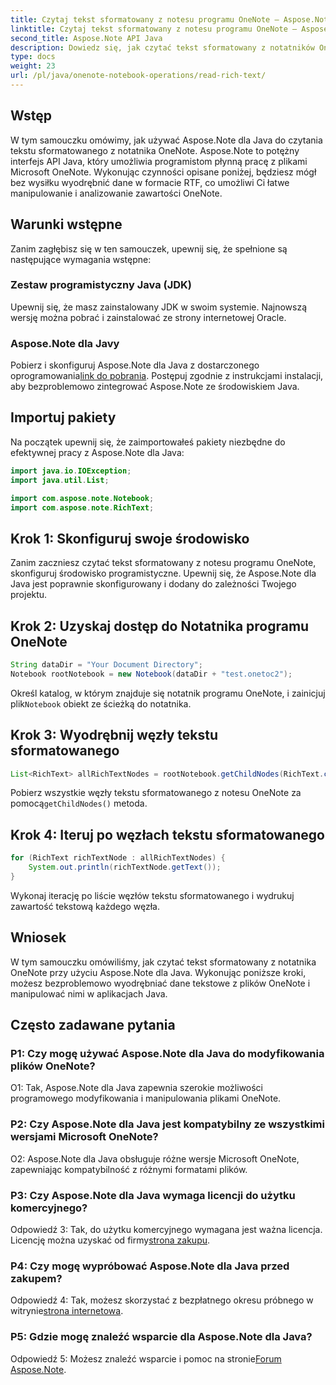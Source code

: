 ```yaml
---
title: Czytaj tekst sformatowany z notesu programu OneNote — Aspose.Note
linktitle: Czytaj tekst sformatowany z notesu programu OneNote — Aspose.Note
second_title: Aspose.Note API Java
description: Dowiedz się, jak czytać tekst sformatowany z notatników OneNote przy użyciu Aspose.Note dla Java. Ulepsz swoje aplikacje Java dzięki płynnej integracji z programem OneNote.
type: docs
weight: 23
url: /pl/java/onenote-notebook-operations/read-rich-text/
---
```

## Wstęp

W tym samouczku omówimy, jak używać Aspose.Note dla Java do czytania tekstu sformatowanego z notatnika OneNote. Aspose.Note to potężny interfejs API Java, który umożliwia programistom płynną pracę z plikami Microsoft OneNote. Wykonując czynności opisane poniżej, będziesz mógł bez wysiłku wyodrębnić dane w formacie RTF, co umożliwi Ci łatwe manipulowanie i analizowanie zawartości OneNote.

## Warunki wstępne

Zanim zagłębisz się w ten samouczek, upewnij się, że spełnione są następujące wymagania wstępne:

### Zestaw programistyczny Java (JDK)

Upewnij się, że masz zainstalowany JDK w swoim systemie. Najnowszą wersję można pobrać i zainstalować ze strony internetowej Oracle.

### Aspose.Note dla Javy

 Pobierz i skonfiguruj Aspose.Note dla Java z dostarczonego oprogramowania[link do pobrania](https://releases.aspose.com/note/java/). Postępuj zgodnie z instrukcjami instalacji, aby bezproblemowo zintegrować Aspose.Note ze środowiskiem Java.

## Importuj pakiety

Na początek upewnij się, że zaimportowałeś pakiety niezbędne do efektywnej pracy z Aspose.Note dla Java:

```java
import java.io.IOException;
import java.util.List;

import com.aspose.note.Notebook;
import com.aspose.note.RichText;
```

## Krok 1: Skonfiguruj swoje środowisko

Zanim zaczniesz czytać tekst sformatowany z notesu programu OneNote, skonfiguruj środowisko programistyczne. Upewnij się, że Aspose.Note dla Java jest poprawnie skonfigurowany i dodany do zależności Twojego projektu.

## Krok 2: Uzyskaj dostęp do Notatnika programu OneNote

```java
String dataDir = "Your Document Directory";
Notebook rootNotebook = new Notebook(dataDir + "test.onetoc2");
```

 Określ katalog, w którym znajduje się notatnik programu OneNote, i zainicjuj plik`Notebook` obiekt ze ścieżką do notatnika.

## Krok 3: Wyodrębnij węzły tekstu sformatowanego

```java
List<RichText> allRichTextNodes = rootNotebook.getChildNodes(RichText.class);
```

 Pobierz wszystkie węzły tekstu sformatowanego z notesu OneNote za pomocą`getChildNodes()` metoda.

## Krok 4: Iteruj po węzłach tekstu sformatowanego

```java
for (RichText richTextNode : allRichTextNodes) {
    System.out.println(richTextNode.getText());
}
```

Wykonaj iterację po liście węzłów tekstu sformatowanego i wydrukuj zawartość tekstową każdego węzła.

## Wniosek

W tym samouczku omówiliśmy, jak czytać tekst sformatowany z notatnika OneNote przy użyciu Aspose.Note dla Java. Wykonując poniższe kroki, możesz bezproblemowo wyodrębniać dane tekstowe z plików OneNote i manipulować nimi w aplikacjach Java.

## Często zadawane pytania

### P1: Czy mogę używać Aspose.Note dla Java do modyfikowania plików OneNote?

O1: Tak, Aspose.Note dla Java zapewnia szerokie możliwości programowego modyfikowania i manipulowania plikami OneNote.

### P2: Czy Aspose.Note dla Java jest kompatybilny ze wszystkimi wersjami Microsoft OneNote?

O2: Aspose.Note dla Java obsługuje różne wersje Microsoft OneNote, zapewniając kompatybilność z różnymi formatami plików.

### P3: Czy Aspose.Note dla Java wymaga licencji do użytku komercyjnego?

 Odpowiedź 3: Tak, do użytku komercyjnego wymagana jest ważna licencja. Licencję można uzyskać od firmy[strona zakupu](https://purchase.aspose.com/buy).

### P4: Czy mogę wypróbować Aspose.Note dla Java przed zakupem?

 Odpowiedź 4: Tak, możesz skorzystać z bezpłatnego okresu próbnego w witrynie[strona internetowa](https://releases.aspose.com/).

### P5: Gdzie mogę znaleźć wsparcie dla Aspose.Note dla Java?

 Odpowiedź 5: Możesz znaleźć wsparcie i pomoc na stronie[Forum Aspose.Note](https://forum.aspose.com/c/note/28).